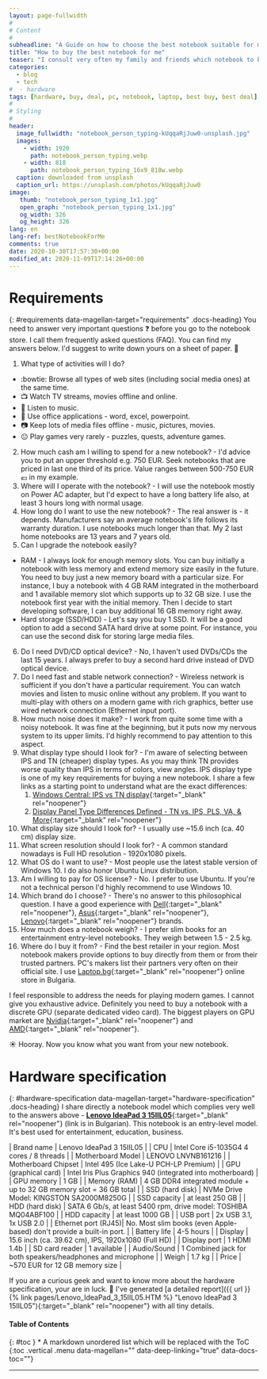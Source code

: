 ```yaml
---
layout: page-fullwidth
#
# Content
#
subheadline: "A Guide on how to choose the best notebook suitable for my needs"
title: "How to buy the best notebook for me"
teaser: "I consult very often my family and friends which notebook to buy. Many people are confused due to the infinite number of options on the market. I try to sort my thoughts on the topic. I hope to help you make an informed decision."
categories:
  - blog
  - tech
#  - hardware
tags: [hardware, buy, deal, pc, notebook, laptop, best buy, best deal]
#
# Styling
#
header:
  image_fullwidth: "notebook_person_typing-kUqqaRjJuw0-unsplash.jpg"
  images:
    - width: 1920
      path: notebook_person_typing.webp
    - width: 818
      path: notebook_person_typing_16x9_818w.webp
  caption: downloaded from unsplash
  caption_url: https://unsplash.com/photos/kUqqaRjJuw0
image:
   thumb: "notebook_person_typing_1x1.jpg"
   open_graph: "notebook_person_typing_1x1.jpg"
   og_width: 326
   og_height: 326
lang: en
lang-ref: bestNotebookForMe
comments: true
date: 2020-10-30T17:57:30+00:00
modified_at: 2020-11-09T17:14:26+00:00
---
```


<div class="grid-x docs-component-inner" id="postTop" markdown="1">

<div class="cell medium-9" markdown="1">

# Requirements 
{: #requirements data-magellan-target="requirements" .docs-heading}
You need to answer very important questions :question: before you go to the notebook store. I call them frequently asked questions (FAQ). You can find my answers below. I'd suggest to write down yours on a sheet of paper. :newspaper:
1. What type of activities will I do?
  * :bowtie: Browse all types of web sites (including social media ones) at the same time.
  * :tv: Watch TV streams, movies offline and online.
  * :musical_note: Listen to music.
  * :office: Use office applications - word, excel, powerpoint.
  * :camera: Keep lots of media files offline - music, pictures, movies.
  * :neutral_face: Play games very rarely - puzzles, quests, adventure games.
  
2. How much cash am I willing to spend for a new notebook? -
  I'd advice you to put an upper threshold e.g. 750 EUR. Seek notebooks that are priced in last one third of its price. Value ranges between 500-750 EUR :euro: in my example.  
3. Where will I operate with the notebook? - 
  I will use the notebook mostly on Power AC adapter, but I'd expect to have a long battery life also, at least 3 hours long with normal usage.
4. How long do I want to use the new notebook? -
  The real answer is - it depends. Manufacturers say an average notebook's life follows its warranty duration. I use notebooks much longer than that. My 2 last home notebooks are 13 years and 7 years old.
5. Can I upgrade the notebook easily?
  * RAM - I always look for enough memory slots. You can buy initially a notebook with less memory and extend memory size easily in the future. You need to buy just a new memory board with a particular size. For instance, I buy a notebook with 4 GB RAM integrated in the motherboard and 1 available memory slot which supports up to 32 GB size. I use the notebook first year with the initial memory. Then I decide to start developing software, I can buy additional 16 GB memory right away.
  * Hard storage (SSD/HDD) - Let's say you buy 1 SSD. It will be a good option to add a second SATA hard drive at some point. For instance, you can use the second disk for storing large media files.
6. Do I need DVD/CD optical device? - No, I haven't used DVDs/CDs the last 15 years. I always prefer to buy a second hard drive instead of DVD optical device.
7. Do I need fast and stable network connection? - Wireless network is sufficient if you don't have a particular requirement. You can watch movies and listen to music online without any problem. If you want to multi-play with others on a modern game with rich graphics, better use wired network connection (Ethernet input port).
8. How much noise does it make? - I work from quite some time with a noisy notebook. It was fine at the beginning, but it puts now my nervous system to its upper limits. I'd highly recommend to pay attention to this aspect.
9. What display type should I look for? - I'm aware of selecting between IPS and TN (cheaper) display types. As you may think TN provides worse quality than IPS in terms of colors, view angles. IPS display type is one of my key requirements for buying a new notebook. I share a few links as a starting point to understand what are the exact differences:
    1. [Windows Central: IPS vs TN display](https://www.windowscentral.com/ips-vs-tn-monitors "IPS vs TN"){:target="_blank" rel="noopener"}
    2. [Display Panel Type Differences Defined - TN vs. IPS, PLS, VA, & More](https://www.gamersnexus.net/guides/1890-panel-comparison-tn-ips-pls-va-crt "IPS vs TN"){:target="_blank" rel="noopener"}
10. What display size should I look for? - I usually use ~15.6 inch (ca. 40 cm) display size.
11. What screen resolution should I look for? - A common standard nowadays is Full HD resolution - 1920x1080 pixels.
9. What OS do I want to use? - Most people use the latest stable version of Windows 10. I do also honor Ubuntu Linux distribution.
10. Am I willing to pay for OS license? - No. I prefer to use Ubuntu. If you're not a technical person I'd highly recommend to use Windows 10.
11. Which brand do I choose? - There's no answer to this philosophical question. I have a good experience with [Dell](https://www.dell.com/ "Dell"){:target="_blank" rel="noopener"}, [Asus](https://www.asus.com/ "Asus"){:target="_blank" rel="noopener"}, [Lenovo](https://www.lenovo.com/ "Lenovo"){:target="_blank" rel="noopener"} brands.
12. How much does a notebook weigh? - I prefer slim books for an entertainment entry-level notebooks. They weigh between 1.5 - 2.5 kg.
13. Where do I buy it from? - Find the best retailer in your region. Most notebook makers provide options to buy directly from them or from their trusted partners. PC's makers list their partners very often on their official site. I use [Laptop.bg](https://laptop.bg/ "Laptop.BG"){:target="_blank" rel="noopener"} online store in Bulgaria.

I feel responsible to address the needs for playing modern games. I cannot give you exhaustive advice. Definitely you need to buy a notebook with a discrete GPU (separate dedicated video card). The biggest players on GPU market are [Nvidia](https://www.nvidia.com/ "Nvidia"){:target="_blank" rel="noopener"} and [AMD](https://www.amd.com/en/graphics/radeon-rx-graphics "AMD"){:target="_blank" rel="noopener"}. 

:sunny: Hooray. Now you know what you want from your new notebook.

# Hardware specification
{: #hardware-specification data-magellan-target="hardware-specification" .docs-heading}
I share directly a notebook model which complies very well to the answers above - [**Lenovo IdeaPad 3 15IIL05**](https://www.lenovo.com/bg/bg/laptops/ideapad/300-series/IdeaPad-3i-15ITL5/p/88IPS301421){:target="_blank" rel="noopener"} (link is in Bulgarian). This notebook is an entry-level model. It's best used for entertainment, education, business.

| Brand name | Lenovo IdeaPad 3 15IIL05 |
| CPU | Intel Core i5-1035G4 4 cores / 8 threads |
| Motherboard Model | LENOVO LNVNB161216 |
| Motherboard Chipset | Intel 495 (Ice Lake-U PCH-LP Premium) |
| GPU (graphical card) | Intel Iris Plus Graphics 940 (integrated into motherboard) |
| GPU memory | 1 GB |
| Memory (RAM) | 4 GB DDR4 integrated module + up to 32 GB memory slot = 36 GB total |
| SSD (hard disk) | NVMe Drive Model: KINGSTON SA2000M8250G |
| SSD capacity | at least 250 GB |
| HDD (hard disk) | SATA 6 Gb/s, at least 5400 rpm, drive model: TOSHIBA MQ04ABF100 |
| HDD capacity | at least 1000 GB |
| USB port | 2x USB 3.1, 1x USB 2.0 |
| Ethernet port (RJ45)| No. Most slim books (even Apple-based) don't provide a built-in port. |
| Battery life | 4-5 hours |
| Display | 15.6 inch (ca. 39.62 cm), IPS, 1920x1080 (Full HD) |
| Display port | 1 HDMI 1.4b |
| SD card reader | 1 available |
| Audio/Sound | 1 Combined jack for both speakers/headphones and microphone |
| Weigh | 1.7 kg |
| Price | ~570 EUR for 12 GB memory size |

If you are a curious geek and want to know more about the hardware specification, your are in luck. :gift_heart: I've generated [a detailed report]({{ url }}{% link pages/Lenovo_IdeaPad_3_15IIL05.HTM %} "Lenovo IdeaPad 3 15IIL05"){:target="_blank" rel="noopener"} with all tiny details.

</div>

<div class="cell auto show-for-medium sticky-container" data-sticky-container markdown="1">

<nav class="sticky docs-toc docs-toc-wrap" data-sticky data-anchor="postTop" data-sticky-on="medium" data-margin-top="10" markdown="1">
<h4> Table of Contents</h4>
{: #toc }
* A markdown unordered list which will be replaced with the ToC
{:toc .vertical .menu data-magellan="" data-deep-linking="true" data-docs-toc=""}
<hr class="docs-toc-divider small">
</nav>

</div>

</div>

<script defer type="module" src="/assets/headerLink.js"></script>
<script defer type="module">
$(window).on('load', () => {
  const docContainer = $('div#postTop .cell.medium-9');
  const headerLink = new MyLibrary.headerLink.HeaderLink(docContainer);
  headerLink.addLinkTo('h1.docs-heading');
});
</script>
